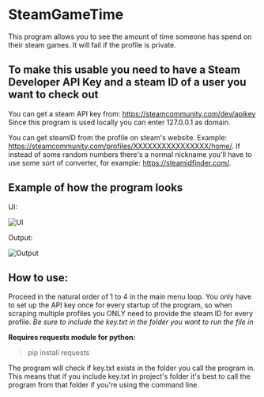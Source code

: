 # SteamGameTime

This program allows you to see the amount of time someone has spend on
their steam games. It will fail if the profile is private.

## To make this usable you need to have a Steam Developer API Key and a steam ID of a user you want to check out

You can get a steam API key from: https://steamcommunity.com/dev/apikey
Since this program is used locally you can enter 127.0.0.1 as domain.

You can get steamID from the profile on steam's website.
Example: https://steamcommunity.com/profiles/XXXXXXXXXXXXXXXX/home/.
If instead of some random numbers there's a normal nickname you'll have to use
some sort of converter, for example: https://steamidfinder.com/.

## Example of how the program looks

UI:

![UI](https://i.imgur.com/BGvzGM5.png "UI")

Output:

![Output](https://i.imgur.com/QuLyTsE.png "Output")

## How to use:

Proceed in the natural order of 1 to 4 in the main menu loop.
You only have to set up the API key once for every startup of the program,
so when scraping multiple profiles you ONLY need to provide the steam ID for every profile.
*Be sure to include the key.txt in the folder you want to run the file in*

**Requires requests module for python:**
>pip install requests

The program will check if key.txt exists in the folder you call the program in.
This means that if you include key.txt in project's folder it's best to call the program from that folder if you're using the command line.
